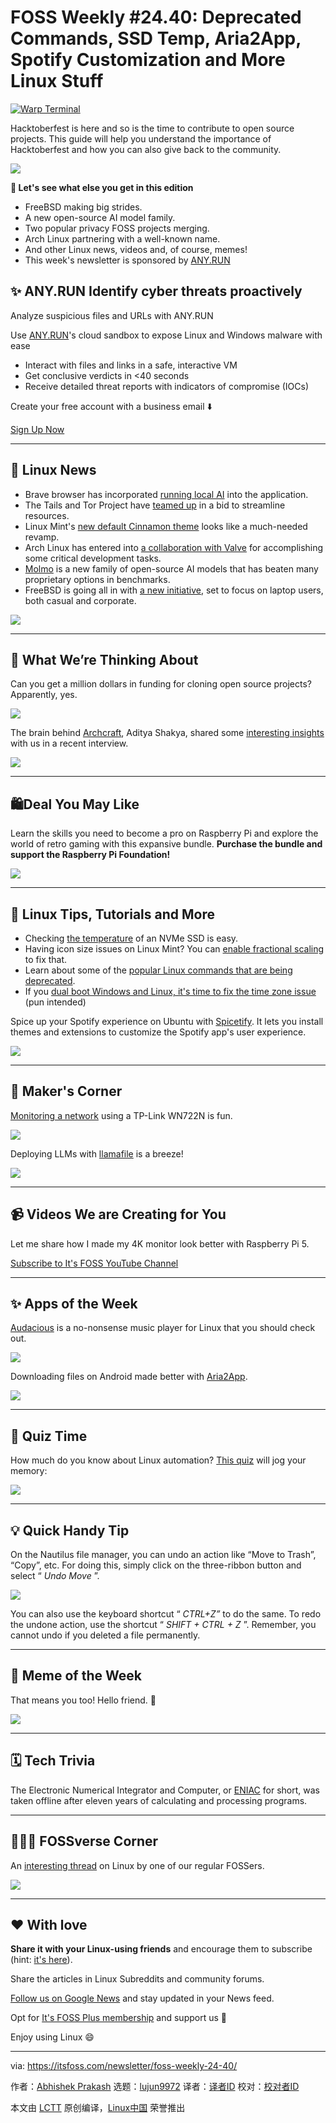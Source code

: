 [#]: subject: "FOSS Weekly #24.40: Deprecated Commands, SSD Temp, Aria2App, Spotify Customization and More Linux Stuff"
[#]: via: "https://itsfoss.com/newsletter/foss-weekly-24-40/"
[#]: author: "Abhishek Prakash https://itsfoss.com/author/abhishek/"
[#]: collector: "lujun9972/lctt-scripts-1705972010"
[#]: translator: " "
[#]: reviewer: " "
[#]: publisher: " "
[#]: url: " "

FOSS Weekly #24.40: Deprecated Commands, SSD Temp, Aria2App, Spotify Customization and More Linux Stuff
======

[![Warp Terminal][1]][2]

Hacktoberfest is here and so is the time to contribute to open source projects. This guide will help you understand the importance of Hacktoberfest and how you can also give back to the community.

![][3]

**💬 Let's see what else you get in this edition**

  * FreeBSD making big strides.
  * A new open-source AI model family.
  * Two popular privacy FOSS projects merging.
  * Arch Linux partnering with a well-known name.
  * And other Linux news, videos and, of course, memes!
  * This week's newsletter is sponsored by [ANY.RUN][4]



## ✨ ANY.RUN Identify cyber threats proactively

Analyze suspicious files and URLs with ANY.RUN

Use [ANY.RUN][4]'s cloud sandbox to expose Linux and Windows malware with ease

  * Interact with files and links in a safe, interactive VM
  * Get conclusive verdicts in <40 seconds
  * Receive detailed threat reports with indicators of compromise (IOCs)



Create your free account with a business email ⬇️

[Sign Up Now][5]

* * *

## 📰 Linux News

  * Brave browser has incorporated [running local AI][6] into the application.
  * The Tails and Tor Project have [teamed up][7] in a bid to streamline resources.
  * Linux Mint's [new default Cinnamon theme][8] looks like a much-needed revamp.
  * Arch Linux has entered into [a collaboration with Valve][9] for accomplishing some critical development tasks.
  * [Molmo][10] is a new family of open-source AI models that has beaten many proprietary options in benchmarks.
  * FreeBSD is going all in with [a new initiative][11], set to focus on laptop users, both casual and corporate.



![][12]

* * *

## 🧠 What We’re Thinking About

Can you get a million dollars in funding for cloning open source projects? Apparently, yes.

![][13]

The brain behind [Archcraft][14], Aditya Shakya, shared some [interesting insights][15] with us in a recent interview.

![][16]

* * *

## 🛍️Deal You May Like

Learn the skills you need to become a pro on Raspberry Pi and explore the world of retro gaming with this expansive bundle. **Purchase the bundle and support the Raspberry Pi Foundation!**

![][17]

* * *

## 🧮 Linux Tips, Tutorials and More

  * Checking [the temperature][18] of an NVMe SSD is easy.
  * Having icon size issues on Linux Mint? You can [enable fractional scaling][19] to fix that.
  * Learn about some of the [popular Linux commands that are being deprecated][20].
  * If you [dual boot Windows and Linux, it's time to fix the time zone issue][21] (pun intended)



Spice up your Spotify experience on Ubuntu with [Spicetify][22]. It lets you install themes and extensions to customize the Spotify app's user experience.

![][23]

* * *

## 👷 Maker's Corner

[Monitoring a network][24] using a TP-Link WN722N is fun.

![][25]

Deploying LLMs with [llamafile][26] is a breeze!

![][27]

* * *

## 📹 Videos We are Creating for You

Let me share how I made my 4K monitor look better with Raspberry Pi 5.

[Subscribe to It's FOSS YouTube Channel][28]

* * *

## ✨ Apps of the Week

[Audacious][29] is a no-nonsense music player for Linux that you should check out.

![][30]

Downloading files on Android made better with [Aria2App][31].

![][32]

* * *

## 🧩 Quiz Time

How much do you know about Linux automation? [This quiz][33] will jog your memory:

![][34]

* * *

## 💡 Quick Handy Tip

On the Nautilus file manager, you can undo an action like “Move to Trash”, “Copy”, etc. For doing this, simply click on the three-ribbon button and select “ _Undo Move_ ”.

![][35]

You can also use the keyboard shortcut “ _CTRL+Z”_ to do the same. To redo the undone action, use the shortcut “ _SHIFT + CTRL + Z_ ”. Remember, you cannot undo if you deleted a file permanently.

* * *

## 🤣 Meme of the Week

That means you too! Hello friend. 🤗

![][36]

* * *

## 🗓️ Tech Trivia

The Electronic Numerical Integrator and Computer, or [ENIAC][37] for short, was taken offline after eleven years of calculating and processing programs.

* * *

## 🧑‍🤝‍🧑 FOSSverse Corner

An [interesting thread][38] on Linux by one of our regular FOSSers.

![][39]

* * *

## ❤️ With love

**Share it with your Linux-using friends** and encourage them to subscribe (hint: [it's here][40]).

Share the articles in Linux Subreddits and community forums.

[Follow us on Google News][41] and stay updated in your News feed.

Opt for [It's FOSS Plus membership][42] and support us 🙏

Enjoy using Linux 😄

--------------------------------------------------------------------------------

via: https://itsfoss.com/newsletter/foss-weekly-24-40/

作者：[Abhishek Prakash][a]
选题：[lujun9972][b]
译者：[译者ID](https://github.com/译者ID)
校对：[校对者ID](https://github.com/校对者ID)

本文由 [LCTT](https://github.com/LCTT/TranslateProject) 原创编译，[Linux中国](https://linux.cn/) 荣誉推出

[a]: https://itsfoss.com/author/abhishek/
[b]: https://github.com/lujun9972
[1]: https://itsfoss.com/assets/images/warp-terminal.webp
[2]: https://www.warp.dev?utm_source=its_foss&utm_medium=display&utm_campaign=linux_launch
[3]: https://itsfoss.com/content/images/icon/android-chrome-192x192-34.png
[4]: http://any.run/
[5]: https://app.any.run/#register/?utm_source=itsfoss&utm_medium=email&utm_campaign=linux_oct&utm_content=register&utm_term=newsletter
[6]: https://news.itsfoss.com/brave-browser-local-ai/
[7]: https://news.itsfoss.com/tails-tor-join/
[8]: https://news.itsfoss.com/linux-mint-cinnamon-theme-look/
[9]: https://news.itsfoss.com/arch-linux-valve-collab/
[10]: https://news.itsfoss.com/molmo-open-source-ai-model/
[11]: https://news.itsfoss.com/freebsd-laptop-adoption/
[12]: https://itsfoss.com/content/images/icon/android-chrome-192x192-24.png
[13]: https://itsfoss.com/content/images/icon/android-chrome-192x192-35.png
[14]: https://news.itsfoss.com/archcraft/
[15]: https://news.itsfoss.com/aditya-archcraft-creator-interview/
[16]: https://itsfoss.com/content/images/icon/android-chrome-192x192-25.png
[17]: https://itsfoss.com/content/images/icon/03df0490a53d595fd930f9fff52038366d60a05d-1.png
[18]: https://itsfoss.com/ssd-temperature-linux/
[19]: https://itsfoss.com/linux-mint-fractional-scaling/
[20]: https://itsfoss.com/deprecated-linux-commands/
[21]: https://itsfoss.com/wrong-time-dual-boot/
[22]: https://itsfoss.com/use-spicetify/
[23]: https://itsfoss.com/content/images/icon/android-chrome-192x192-33.png
[24]: https://itsfoss.com/monitor-mode-fun/
[25]: https://itsfoss.com/content/images/icon/android-chrome-192x192-27.png
[26]: https://itsfoss.com/llamafile/
[27]: https://itsfoss.com/content/images/icon/android-chrome-192x192-26.png
[28]: https://www.youtube.com/@itsfoss
[29]: https://news.itsfoss.com/audacious/
[30]: https://itsfoss.com/content/images/icon/android-chrome-192x192-29.png
[31]: https://news.itsfoss.com/aria2app/
[32]: https://itsfoss.com/content/images/icon/android-chrome-192x192-30.png
[33]: https://itsfoss.com/quiz/linux-automation-quiz/
[34]: https://itsfoss.com/content/images/icon/android-chrome-192x192-31.png
[35]: https://itsfoss.com/content/images/2024/10/undo-a-move-in-nautilus.png
[36]: https://itsfoss.com/content/images/2024/10/meme8.png
[37]: https://en.wikipedia.org/wiki/ENIAC
[38]: https://itsfoss.community/t/why-linux-what-for-that-linux-which-linux-on-what-hardware/12595
[39]: https://itsfoss.com/content/images/icon/f274f9749e3fd8b4d6fbae1cf90c5c186d2f699c_2_180x180-3.png
[40]: https://itsfoss.com/newsletter/
[41]: https://news.google.com/publications/CAAiENHoh-T8yP9Q8Qywor2dwGkqFAgKIhDR6Ifk_Mj_UPEMsKK9ncBp
[42]: https://itsfoss.com/membership
